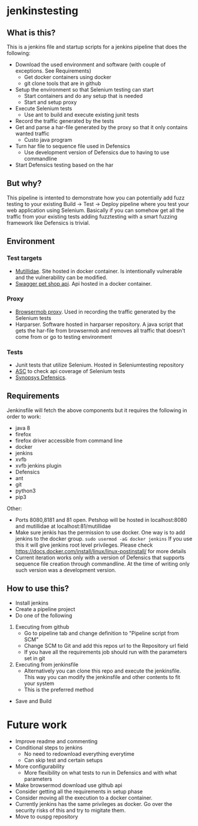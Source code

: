 # jenkinstesting

## What is this?
This is a jenkins file and startup scripts for a jenkins pipeline that does the following:
* Download the used environment and software (with couple of exceptions. See Requirements)
    * Get docker containers using docker
    * git clone tools that are in github
* Setup the environment so that Selenium testing can start
    * Start containers and do any setup that is needed
    * Start and setup proxy
* Execute Selenium tests
    * Use ant to build and execute existing junit tests
* Record the traffic generated by the tests
* Get and parse a har-file generated by the proxy so that it only contains wanted traffic
    * Custo java program
* Turn har file to sequence file used in Defensics
    * Use development version of Defensics due to having to use commandline
* Start Defensics testing based on the har

## But why?
This pipeline is intented to demonstrate how you can potentially add fuzz testing to your existing Build -> Test -> Deploy pipeline where you test your web application using Selenium. Basically if you can somehow get all the traffic from your existing tests adding fuzztesting with a smart fuzzing framework like Defensics is trivial. 

## Environment
### Test targets
* [Mutillidae](https://www.owasp.org/index.php/OWASP_Mutillidae_2_Project). Site hosted in docker container. Is intentionally vulnerable and the vulnerability can be modified. 
* [Swagger pet shop api](https://petstore.swagger.io/). Api hosted in a docker container. 

### Proxy
* [Browsermob proxy](https://github.com/lightbody/browsermob-proxy). Used in recording the traffic generated by the Selenium tests
* Harparser. Software hosted in harparser repository. A java script that gets the har-file from browsermob and removes all traffic that doesn't come from or go to testing environment

### Tests
* Junit tests that utilize Selenium. Hosted in Seleniumtesting repository
* [ASC](https://github.com/ouspg/ASC) to check api coverage of Selenium tests
* [Synopsys Defensics](https://www.synopsys.com/software-integrity/security-testing/fuzz-testing.html).


## Requirements
Jenkinsfile will fetch the above components but it requires the following in order to work:

* java 8
* firefox
* firefox driver accessible from command line
* docker
* jenkins
* xvfb 
* xvfb jenkins plugin
* Defensics
* ant
* git
* python3
* pip3

Other:
* Ports 8080,8181 and 81 open. Petshop will be hosted in localhost:8080 and mutillidae at localhost:81/mutillidae
* Make sure jenkis has the permission to use docker. One way is to add jenkins to the docker group. ``` sudo usermod -aG docker jenkins ``` If you use this it will give jenkins root level privileges. Please check https://docs.docker.com/install/linux/linux-postinstall/ for more details
* Current iteration works only with a version of Defensics that supports sequence file creation through commandline. At the time of writing only such version was a development version.


## How to use this?
* Install jenkins
* Create a pipeline project
* Do one of the following
1. Executing from github
    * Go to pipeline tab and change definition to "Pipeline script from SCM"
    * Change SCM to Git and add this repos url to the Repository url field
    * If you have all the requirements job should run with the parameters set in git
2. Executing from jenkinsfile
    * Alternatively you can clone this repo and execute the jenkinsfile. This way you can modify the jenkinsfile and other contents to fit your system
    * This is the preferred method

* Save and Build

# Future work
* Improve readme and commenting
* Conditional steps to jenkins
    * No need to redownload everything everytime
    * Can skip test and certain setups
* More configurability
    * More flexibility on what tests to run in Defensics and with what parameters
* Make browsermod download use github api
* Consider getting all the requirements in setup phase
* Consider moving all the execution to a docker container. 
* Currently jenkins has the same privileges as docker. Go over the security risks of this and try to migitate them.
* Move to ouspg repository




